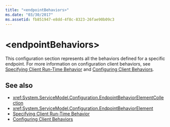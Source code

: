 ```yaml
---
title: "<endpointBehaviors>"
ms.date: "03/30/2017"
ms.assetid: fb851947-e8dd-4f8c-8323-26fae90b09c3
---
```

# \<endpointBehaviors>
This configuration section represents all the behaviors defined for a specific endpoint. For more information on configuration client behaviors, see [Specifying Client Run-Time Behavior](../../specifying-client-run-time-behavior.md) and [Configuring Client Behaviors](../../configuring-client-behaviors.md).  
  
## See also

- <xref:System.ServiceModel.Configuration.EndpointBehaviorElementCollection>
- <xref:System.ServiceModel.Configuration.EndpointBehaviorElement>
- [Specifying Client Run-Time Behavior](../../specifying-client-run-time-behavior.md)
- [Configuring Client Behaviors](../../configuring-client-behaviors.md)
